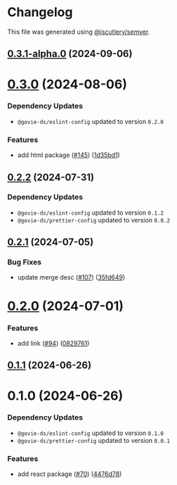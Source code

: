 # Changelog

This file was generated using [@jscutlery/semver](https://github.com/jscutlery/semver).

## [0.3.1-alpha.0](https://github.com/ogcio/govie-ds/compare/@govie-ds/deepmerge-0.3.0...@govie-ds/deepmerge-0.3.1-alpha.0) (2024-09-06)



# [0.3.0](https://github.com/ogcio/govie-ds/compare/@govie-ds/deepmerge-0.2.2...@govie-ds/deepmerge-0.3.0) (2024-08-06)

### Dependency Updates

* `@govie-ds/eslint-config` updated to version `0.2.0`

### Features

* add html package ([#145](https://github.com/ogcio/govie-ds/issues/145)) ([1d35bd1](https://github.com/ogcio/govie-ds/commit/1d35bd17900468863403333f77c855e5d92f3458))



## [0.2.2](https://github.com/ogcio/govie-ds/compare/@govie-ds/deepmerge-0.2.1...@govie-ds/deepmerge-0.2.2) (2024-07-31)

### Dependency Updates

* `@govie-ds/eslint-config` updated to version `0.1.2`
* `@govie-ds/prettier-config` updated to version `0.0.2`


## [0.2.1](https://github.com/ogcio/govie-ds/compare/@govie-ds/deepmerge-0.2.0...@govie-ds/deepmerge-0.2.1) (2024-07-05)


### Bug Fixes

* update merge desc ([#107](https://github.com/ogcio/govie-ds/issues/107)) ([35fd649](https://github.com/ogcio/govie-ds/commit/35fd649facc6923f7854122a7c98f4e549eb2218))



# [0.2.0](https://github.com/ogcio/govie-ds/compare/@govie-ds/deepmerge-0.1.1...@govie-ds/deepmerge-0.2.0) (2024-07-01)


### Features

* add link ([#94](https://github.com/ogcio/govie-ds/issues/94)) ([0829761](https://github.com/ogcio/govie-ds/commit/082976131495f029bbdf7d3ef3dbb3e80d460c4a))



## [0.1.1](https://github.com/ogcio/govie-ds/compare/@govie-ds/deepmerge-0.1.0...@govie-ds/deepmerge-0.1.1) (2024-06-26)



# 0.1.0 (2024-06-26)

### Dependency Updates

* `@govie-ds/eslint-config` updated to version `0.1.0`
* `@govie-ds/prettier-config` updated to version `0.0.1`

### Features

* add react package ([#70](https://github.com/ogcio/govie-ds/issues/70)) ([4476d78](https://github.com/ogcio/govie-ds/commit/4476d784b0f2a35fd63293d952ea50c0832ca511))
